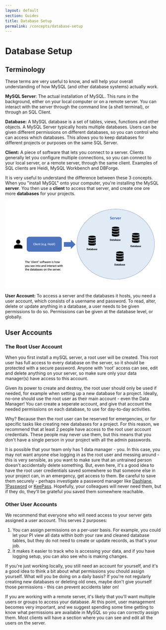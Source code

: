 ```yaml
---
layout: default
section: Guides
title: Database Setup
permalink: /concepts/database-setup
---
```


# Database Setup

## Terminology
These terms are very useful to know, and will help your overall understanding of how MySQL (and other database systems) actually work.

**MySQL Server**: The actual installation of MySQL. This runs in the background, either on your local computer or on a remote server. You can interact with the server through the command line (a shell terminal), or through an SQL Client.

**Database:** A MySQL database is a set of tables, views, functions and other objects. A MySQL Server typically hosts multiple databases. Users can be given different permissions on different databases, so you can control who can access which databases. This allows you to keep databases for different projects or purposes on the same SQL Server.

**Client:** A piece of software that lets you connect to a server. Clients generally let you configure multiple connections, so you can connect to your local server, or a remote server, through the same client. Examples of SQL clients are Heidi, MySQL Workbench and DBForge.

It is very useful to understand the difference between these 3 concepts. When you "install MySQL" onto your computer, you're installing the MySQL **server**. You then use a **client** to access that server, and create one ore more **databases** for your projects.

![image](/assets/images/DatabaseSetup/ServersDatabasesClients.png)

**User Account:** To access a server and the databases it hosts, you need a user account, which consists of a username and password. To read, alter, delete or update anything in a database, a user needs to be given permissions to do so. Permissions can be given at the database level, or globally.


## User Accounts

### The Root User Account
When you first install a mySQL server, a root user will be created. This root user has full access to every database on the server, so it should be protected with a secure password. Anyone with 'root' access can see, edit and delete anything on your server, so make sure only your data manager(s) have access to this account. 

Given its power to create and destroy, the root user should only be used if needed, for example when setting up a new database for a project. Ideally, no-one should use the root user as their main account - even the Data Manager! You can create a seperate account, and give that account the needed permissions on each database, to use for day-to-day activities.

Why? Because then the root user can be reserved for emergencies, or for specific tasks like creating new databases for a project. For this reason, we recommend that at least 2 people have access to the root user account credentials. These people may never use them, but this means that you don't have a single person in your project with all the admin passwords.

It is possible that your team only has 1 data manager - you. In this case, you may not want anyone else logging in as the root user and messing around - this is very sensible, as you want to make sure that an untrained person doesn't accidentally delete something. But, even here, it's a good idea to have the root user credientials saved somewhere so that someone else in your project can, in an emergency, get access to them. Be careful to save them securely - perhaps investigate a password manager like [Dashlane](https://www.dashlane.com/), [1Password](https://1password.com/) or [KeePass](https://keepass.info/). Hopefully, your colleagues will never need them, but if they do, they'll be grateful you saved them somewhere reachable.

### Other User Accounts
We recommend that everyone who will need access to your server gets assigned a user account. This serves 2 purposes:

1. You can assign permissions on a per-user basis. For example, you could let your PI view all data within both your raw and cleaned database tables, but they do not need to create or update records, as that's your job.
2. It makes it easier to track who is accessing your data, and if you have logging setup, you can also see who is making changes.

If you're just working locally, you still need an account for yourself, and it's a good idea to think a bit about what permissions you chould assign yourself. What will you be doing on a daily basis? If you're not regularly creating new databases or deleting old ones, maybe don't give yourself those permissions - this can prevent accidents later on!

If you are working with a remote server, it's likely that you'll want multiple users or groups to access your database. At this point, user management becomes very important, and we suggest spending some time getting to know what permissions are available in MySQL so you can correctly assign them. Most clients will have a section where you can see and edit all the users on the server.
